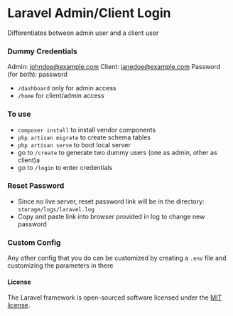 # Laravel Admin/Client Login

Differentiates between admin user and a client user

### Dummy Credentials
Admin: johndoe@example.com
Client: janedoe@example.com 
Password (for both): password

- `/dashboard` only for admin access
- `/home` for client/admin access

### To use
 - `composer install` to install vendor components
 - `php artisan migrate` to create schema tables
 - `php artisan serve` to boot local server
 - go to `/create` to generate two dummy users (one as admin, other as client)a
 - go to `/login` to enter credentials


### Reset Password 
 - Since no live server, reset password link will be in the directory: `storage/logs/laravel.log`
 - Copy and paste link into browser provided in log to change new password

### Custom Config
Any other config that you do can be customized by creating a `.env` file and customizing the parameters in there 


#### License

The Laravel framework is open-sourced software licensed under the [MIT license](http://opensource.org/licenses/MIT).
